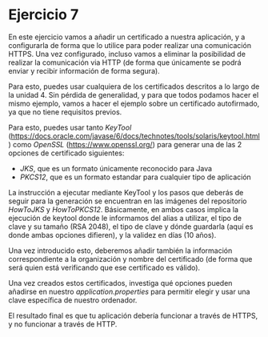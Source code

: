 # Ejercicio 7

En este ejercicio vamos a añadir un certificado a nuestra aplicación, y a configurarla de forma que lo utilice para poder realizar una comunicación HTTPS. Una vez configurado, incluso vamos a eliminar la posibilidad de realizar la comunicación via HTTP (de forma que únicamente se podrá enviar y recibir información de forma segura).

Para esto, puedes usar cualquiera de los certificados descritos a lo largo de la unidad 4. Sin pérdida de generalidad, y para que todos podamos hacer el mismo ejemplo, vamos a hacer el ejemplo sobre un certificado autofirmado, ya que no tiene requisitos previos.

Para esto, puedes usar tanto *KeyTool* (https://docs.oracle.com/javase/6/docs/technotes/tools/solaris/keytool.html ) como *OpenSSL* (https://www.openssl.org/) para generar una de las 2 opciones de certificado siguientes: 
- *JKS*, que es un formato únicamente reconocido para Java
- *PKCS12*, que es un formato estandar para cualquier tipo de aplicación

La instrucción a ejecutar mediante KeyTool y los pasos que deberás de seguir para la generación se encuentran en las imágenes del repositorio *HowToJKS* y *HowToPKCS12*. Básicamente, en ambos casos implica la ejecución de keytool donde le informamos del alias a utilizar, el tipo de clave y su tamaño (RSA 2048), el tipo de clave y dónde guardarla (aquí es donde ambas opciones difieren), y la validez en días (10 años).

Una vez introducido esto, deberemos añadir también la información correspondiente a la organización y nombre del certificado (de forma que será quien está verificando que ese certificado es válido).

Una vez creados estos certificados, investiga qué opciones pueden añadirse en nuestro *application.properties* para permitir elegir y usar una clave específica de nuestro ordenador.


El resultado final es que tu aplicación debería funcionar a través de HTTPS, y no funcionar a través de HTTP.